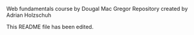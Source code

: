 Web fundamentals course by Dougal Mac Gregor
Repository created by Adrian Holzschuh

This README file has been edited.
